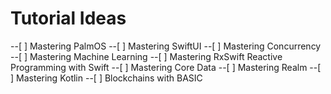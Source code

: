 # Tutorial Ideas

--[ ] Mastering PalmOS
--[ ] Mastering SwiftUI
--[ ] Mastering Concurrency
--[ ] Mastering Machine Learning
--[ ] Mastering RxSwift Reactive Programming with Swift
--[ ] Mastering Core Data
--[ ] Mastering Realm
--[ ] Mastering Kotlin
--[ ] Blockchains with BASIC
